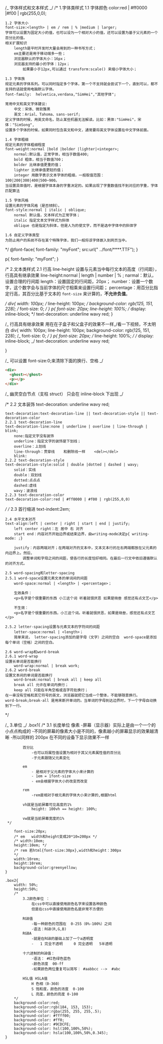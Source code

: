 /_ 字体样式和文本样式 _/
/\* 1.字体类样式
1.1 字体颜色
color:red | #ff0000 |#f00 | rgb(255,0,0);

    1.2 字体大小
    font-size:<length> | em / rem | % |medium | larger;
    字体可以设置为固定大小的值，也可以设为一个相对大小的值，还可以设置为基于父元素的一个百分比的值。
    相关扩展知识
        length是平时开发时大量会用到的一种书写方式；
        em主要还是用于移动端多一些；
        浏览器默认的字体大小：16px；
        浏览器支持的最小的字体：12px；
            如果要小于12px,可以通过 transform:scale() 来缩小字体大小；

    1.3 字体族
    规定元素的字体系列。可以同时指定多个字体，第一个不支持就会尝试下一个，直到可以，都不支持的话就使用电脑默认字体。
    font-family:  helvetica,verdana,"SimHei","其他字体";

    常用中文和英文字体建议:
        中文：宋体、微软雅黑
        英文：Arial、Tahoma、sans-serif;
    定义字体的时候，用英文命名，防止某些机器无法解读。比如：黑体:"SimHei"，宋体："SimSong",
    设置多个字体的时候，如果同时包含英文和中文，通常要将英文字体设置在中文字体前面。

    1.4 字体粗细
    规定元素的字体粗细程度
    font-weight:normal |bold |bolder |lighter|<integer>;
        normal:默认值，正常字体，相当于数值400;
        bold 粗体，相当于数值700；
        bolder 比继承值更重的值；
        lighter 比继承值更轻的值；
        integer 用数字表示文本字体的粗细，一般取值范围： 100|200|300|400|500~900。
    当设置具体值时，是根据字体本身的字重决定的。如果出现了字重数值找不到对应的字重，字体匹配算法

    1.5 字体风格
    设置元素的字体风格（是否倾斜）。
    font-style:normal | italic | oblique;
        normal 默认值，文本样式为正常字体；
        italic 指定文本文字样式为斜体
        oblique 也是指定为斜体，但是人为的使文字，而不是选中字体中的斜体字

    1.6 自定义字体类型
    为防止用户的系统不存在某个特殊字体，我们一般将该字体嵌入到网页当中。

\*/
@font-face{
font-family: "myFont";
src:url(" ../font/\*\*\*\*.TTF");
}

p{
font-family: "myFont";
}

/\* 2.文本类样式
2.1 行高 line-height
设置与元素当中每行文本的高度（行间距），行高具有继承效果
line-height:normal | length | number | % ;
narmal：默认，设置合理的行间距
length：设置固定的行间距，20px；
number：设置一个数字，这个数字会与当前字体的尺寸相乘来设置行间距；
percentage：用百分比指定行高，其百分比基于文本的 `font-size` 来计算的，**不允许负值**。

_/
div{
width: 100px;
/_ line-height: 100px; _/
background-color: rgb(125, 151, 228);
/_ font-size: 0; _/
}
p{
font-size: 20px;
line-height: 100%;
/_ display: inline-block; \*/
text-decoration: underline wavy red;
}

/_ 行高具有继承效果 用在在子盒子和父盒子的效果不一样_/看一下视频，不太明白
div{
width: 100px;
line-height: 100px;
background-color: rgb(125, 151, 228);
/_ font-size: 0; _/
}
p{
font-size: 20px;
/_ line-height: 100%; _/
/_ display: inline-block; _/
text-decoration: underline wavy red;

}

/_ 可以设置 font-size:0;来清除下面的换行、空格 _/

```html
<div>
  <ghost></ghost>
  <p></p>
</div>
```

/_ 幽灵空白节点（支柱 struct） 只会在 inline-block 下出现 _/

/\*
2.2 文本装饰
text-decoration: underline wavy red;

    text-decoration:text-decoration-line || text-decoration-style || text-decoration-color
    2.2.1 text-decoration-line
    text-decoration-line:none | underline | overline | line-through | blink;
        none:指定文字没有装饰
        underline：指定文字的装饰是下划线；
        overline：上划线
        line-through：贯穿线    和删除线一样    <del></del>
        blink:
    2.2.2 text-decoration-style
    text-decoration-style:solid | double |dotted | dashed | wavy;
        solid：实线
        double：双划线
        dotted:点点点
        dashed:虚线
        wavy：波浪线
    2.2.3 text-decoration-color
    text-decoration-color:red | #ff0000 | #f00 | rgb(255,0,0)

_/
/_
2.3 首行缩进
text-indent:2em;

    2.4 水平文本对齐
    text-align:left | center | right | start | end | justify;
        left center right：左 居中 右 对齐
        start end：内容对齐开始边界或结束边界，由writing-mode决定p{ writing-mode: ;}

        justify：内容两端对齐；在两端对齐的文本中，文本文本行的左右两端都放在父元素的内边界上。然后，
            调整单词和字母之间的间距，使各行的长度恰好相同。在最后一行文中依旧遵循默认的对齐方式。

    2.5 word-spacing和letter-spacing
    2.5.1 word-space设置元素文本的单词间的间距
        word-space:normal | <length> | <percentage>；

        生效条件：
        <p>名字是个很重要的东西 小三这个词 听着就很厌恶 如果是晓叁 感觉还有点文艺</p>

        不生效：
        <p>名字是个很重要的东西，小三这个词。听着就很厌恶，如果是晓叁，感觉还有点文艺</p>

    2.5.2 letter-spacing设置与元素文本的字符间的间距
        letter-space:normal | <length>；
        简单来说， letter-spacing添加的是字母（文字）之间的空白  word-space是添加每个单词（空格）之间的空白。

    2.6 word-wrap和word-break
    2.6.1 word-wrap
    设置长单词是否能换行
        word-wrap:normal | break work;
    2.6.2 word-break
    设置文本间的单词是否能换行
        word-break:normal | break all | keep all
        break all 允许在单词内换行；
        keep all 只能在半角空格或连字符处换行；
    在一串没有空格和其它符号的英文，浏览器就把它当成一个整体，不能够随意换行。
    word-break;break-all 是用来断开单词的。当单词的字母到达边界时，下一个字母自动换到下一行。

\*/

/_ 3.单位 _/
.box1{
/\*
3.1 长度单位
像素 -屏幕（显示器）实际上是由一个一个的小点点构成的 -不同的屏幕的像素大小是不同的，像素越小的屏幕显示的效果越清晰 -所以同样的 200px 在不同的设备下显示效果不一样

            百分比
                -也可以将属性值设置为相对于其父元素属性值的百分比
                -子元素跟随父元素变化

            em
                - 是相对于父元素的字体大小来计算的
                - 1em = 1font-size
                - em会根据字体大小的改变而改变

            rem
                -rem是相对于根元素的字体大小来计算的,根据html

            vh就是当前屏幕可见高度的1%
                height: 100vh == height: 100%;

            vw就是当前屏幕宽度的1%
     */

        font-size:20px;
        /* em   width和height变成20*10=200px */
        /* width:10em;
        height:10em; */
        /* rem 若html{font-size:30px},width和height：300px
        */
        width:10rem;
        height:10rem;
        background-color:greenyellow;
    }

    .box2{
        width: 50%;
        height:50%;
        /*
            3.2颜色单位 ：
                在css中可以直接使用颜色名字来设置各种颜色
                但是在css中直接使用颜色名是非常不方便的

            RGB值
                -每一种颜色的范围在  0-255（0%-100%）之间
                -语法：RGB(R,G,B)
            RGBA
                -就是在RGB的基础上加了一个a透明度
                -   1 完全不透明     0 完全透明   5半透明

            十六进制的RGB值：
                -语法： #红色绿色蓝色
                -颜色浓度  00-ff
                -如果颜色两位重复可以简写： #aabbcc -->  #abc

            HSL值 HSLA值
                H 色相（0-360）
                S 饱和度，颜色的浓度  0-100
                L 亮度，颜色的亮度 0-100
        */
        background-color:red;
        background-color:rgb(184, 153, 153);
        background-color:rgba(255, 255, 255,.5);
        background-color: #ffff00;
        background-color: #ff0;
        background-color: #9CDCFE;
        background-color: hsl(100,100%,50%);
        background-color: hsla(100,100%,50%,0.345);
    }
